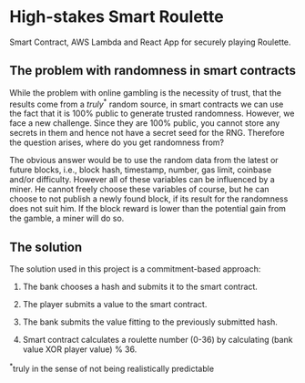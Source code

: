 # High-stakes Smart Roulette
Smart Contract, AWS Lambda and React App for securely playing Roulette.

## The problem with randomness in smart contracts

While the problem with online gambling is the necessity of trust, that the results come from a <i>truly</i><sup>*</sup> random source, in smart contracts we can use the fact that it is 100% public to generate trusted randomness. However, we face a new challenge. Since they are 100% public, you cannot store any secrets in them and hence not have a secret seed for the RNG. Therefore the question arises, where do you get randomness from?

The obvious answer would be to use the random data from the latest or future blocks, i.e., block hash, timestamp, number, gas limit, coinbase and/or difficulty. However all of these variables can be influenced by a miner. He cannot freely choose these variables of course, but he can choose to not publish a newly found block, if its result for the randomness does not suit him. If the block reward is lower than the potential gain from the gamble, a miner will do so.

## The solution

The solution used in this project is a commitment-based approach:

1. The bank chooses a hash and submits it to the smart contract.

2. The player submits a value to the smart contract.

3. The bank submits the value fitting to the previously submitted hash.

4. Smart contract calculates a roulette number (0-36) by calculating (bank value XOR player value) % 36.

<sup>*</sup>truly in the sense of not being realistically predictable
